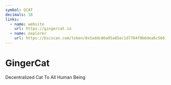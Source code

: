```yaml
---
symbol: GCAT
decimals: 18
links:
  - name: website
    url: https://gingercat.io
  - name: explorer
    url: https://bscscan.com/token/0x5addc86a95a85ec1d7764f0b6dea6c566161d69c
---
```


# GingerCat

Decentralized Cat To All Human Being
